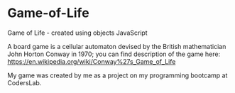 # Game-of-Life
Game of Life - created using objects JavaScript

A board game is a cellular automaton devised by the British mathematician John Horton Conway in 1970; 
you can find description of the game here: https://en.wikipedia.org/wiki/Conway%27s_Game_of_Life

My game was created by me as a project on my programming bootcamp at CodersLab.


